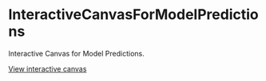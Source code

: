 # InteractiveCanvasForModelPredictions
Interactive Canvas for Model Predictions.

[View interactive canvas](http://htmlpreview.github.io/?https://github.com/aalshukri/InteractiveCanvasForModelPredictions/blob/master/Canvas.html)
